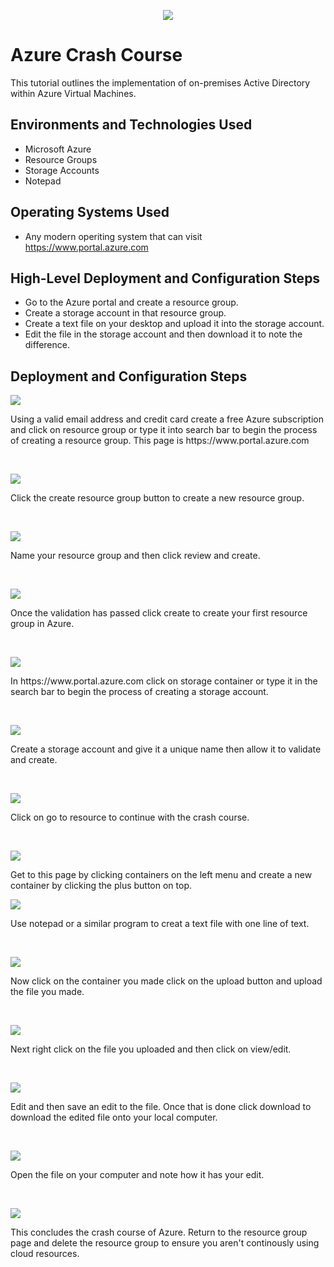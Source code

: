 <p align="center">
<img src="https://i.imgur.com/uHHD2uh.png"/>
</p>

<h1>Azure Crash Course</h1>
This tutorial outlines the implementation of on-premises Active Directory within Azure Virtual Machines.<br />



<h2>Environments and Technologies Used</h2>

- Microsoft Azure
- Resource Groups
- Storage Accounts
- Notepad

<h2>Operating Systems Used </h2>
  
- Any modern operiting system that can visit https://www.portal.azure.com
  
<h2>High-Level Deployment and Configuration Steps</h2>

- Go to the Azure portal and create a resource group.
- Create a storage account in that resource group.
- Create a text file on your desktop and upload it into the storage account.
- Edit the file in the storage account and then download it to note the difference.

<h2>Deployment and Configuration Steps</h2>

<p>
<img src="https://i.imgur.com/mQs4Heq.png"/>
</p>
<p>
Using a valid email address and credit card create a free Azure subscription and click on resource group or type it into search bar to begin the process of creating a resource group. This page is https://www.portal.azure.com
</p>
<br />

<p>
<img src="https://i.imgur.com/yQMObw4.png"/>
</p>
<p>
Click the create resource group button to create a new resource group.
</p>
<br />

<p>
<img src="https://i.imgur.com/RBCtlXU.png"/>
</p>
<p>
Name your resource group and then click review and create.
</p>
<br />

<p>
<img src="https://i.imgur.com/iybsaMP.png"/>
</p>
<p>
Once the validation has passed click create to create your first resource group in Azure.
</p>
<br />

<p>
<img src="https://i.imgur.com/mQs4Heq.png"/>
</p>
<p>
In https://www.portal.azure.com click on storage container or type it in the search bar to begin the process of creating a storage account.
</p>
<br />

<p>
<img src="https://i.imgur.com/oLM8YFQ.png"/>
</p>
<p>
Create a storage account and give it a unique name then allow it to validate and create.
</p>
<br />

<p>
<img src="https://i.imgur.com/t812XBj.png"/>
</p>
<p>
Click on go to resource to continue with the crash course.
</p>
<br />

<p>
<img src="https://i.imgur.com/DrWd1u5.png"/>
</p>
<p>
Get to this page by clicking containers on the left menu and create a new container by clicking the plus button on top.
<br />

<p>
<img src="https://i.imgur.com/zmFHXeU.png"/>
</p>
<p>
Use notepad or a similar program to creat a text file with one line of text.
</p>
<br />

<p>
<img src="https://i.imgur.com/qDi7XmP.png"/>
</p>
<p>
Now click on the container you made click on the upload button and upload the file you made.
</p>
<br />

<p>
<img src="https://i.imgur.com/xKqClv1.png"/>
</p>
<p>
Next right click on the file you uploaded and then click on view/edit.
</p>
<br />

<p>
<img src="https://i.imgur.com/0lDCAGu.png"/>
</p>
<p>
Edit and then save an edit to the file. Once that is done click download to download the edited file onto your local computer.
</p>
<br />

<p>
<img src="https://i.imgur.com/ZLviumQ.png"/>
</p>
<p>
Open the file on your computer and note how it has your edit.
</p>
<br />

<p>
<img src="https://i.imgur.com/30MQ6NR.png"/>
<p>
This concludes the crash course of Azure. Return to the resource group page and delete the resource group to ensure you aren't continously using cloud resources.
</p>
<br />





